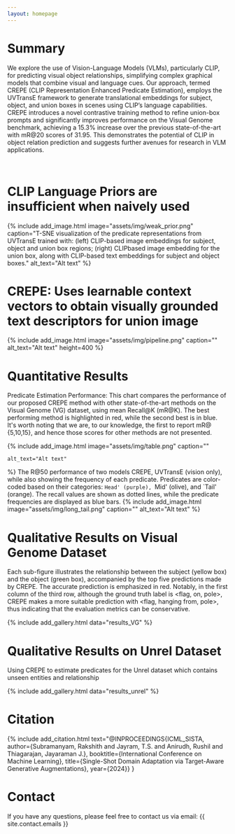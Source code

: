 ```yaml
---
layout: homepage
---
```


# Summary

We explore the use of Vision-Language Models (VLMs), particularly CLIP, for predicting visual object relationships, simplifying complex graphical models that combine visual and language cues. Our approach, termed CREPE (CLIP Representation Enhanced Predicate Estimation), employs the UVTransE framework to generate translational embeddings for subject, object, and union boxes in scenes using CLIP’s language capabilities. CREPE introduces a novel contrastive training method to refine union-box prompts and significantly improves performance on the Visual Genome benchmark, achieving a 15.3% increase over the previous state-of-the-art with mR@20 scores of 31.95. This demonstrates the potential of CLIP in object relation prediction and suggests further avenues for research in VLM applications.

<br>

<!-- {% include add_video.html 
    youtube_link="https://www.youtube.com/embed/oHNaM_qXQeY" 
%} -->

# CLIP Language Priors are insufficient when naively used
{% include add_image.html 
    image="assets/img/weak_prior.png"
    caption="T-SNE visualization of the predicate representations from UVTransE trained with: (left) CLIP-based image embeddings for subject, object and union box regions; (right) CLIPbased image embedding for the union box, along with CLIP-based text embeddings for subject and object boxes." 
    alt_text="Alt text" 
%}


# CREPE: Uses learnable context vectors to obtain visually grounded text descriptors for union image

{% include add_image.html 
    image="assets/img/pipeline.png"
    caption="" 
    alt_text="Alt text" 
    height=400
%}


# Quantitative Results

Predicate Estimation Performance: This chart compares the performance of our proposed CREPE method with other state-of-the-art methods on the Visual Genome (VG) dataset, using mean Recall@K (mR@K). The best performing method is highlighted in red, while the second best is in blue. It's worth noting that we are, to our knowledge, the first to report mR@ {5,10,15}, and hence those scores for other methods are not presented.

{% include add_image.html 
    image="assets/img/table.png"
    caption=""

    alt_text="Alt text" 
%}
The R@50 performance of two models CREPE, UVTransE (vision only), while also showing the frequency of each predicate. Predicates are color-coded based on their categories: `Head' (purple), `Mid' (olive), and `Tail' (orange). The recall values are shown as dotted lines, while the predicate frequencies are displayed as blue bars.
{% include add_image.html 
    image="assets/img/long_tail.png"
    caption="" 
    alt_text="Alt text" 
%}

# Qualitative Results on Visual Genome Dataset
Each sub-figure illustrates the relationship between the subject (yellow box) and the object (green box), accompanied by the top five predictions made by CREPE. The accurate prediction is emphasized in red. Notably, in the first column of the third row, although the ground truth label is <flag, on, pole>, CREPE makes a more suitable prediction with <flag, hanging from, pole>, thus indicating that the evaluation metrics can be conservative.

{% include add_gallery.html data="results_VG" %}

# Qualitative Results on Unrel Dataset
Using CREPE to estimate predicates for the Unrel dataset which contains unseen entities and relationship

{% include add_gallery.html data="results_unrel" %}

# Citation

{% include add_citation.html text="@INPROCEEDINGS{ICML_SISTA,
  author={Subramanyam, Rakshith and Jayram, T.S. and Anirudh, Rushil and Thiagarajan, Jayaraman J.},
  booktitle={International Conference on Machine Learning}, 
  title={Single-Shot Domain Adaptation via Target-Aware Generative Augmentations}, 
  year={2024}}
}


<!-- @INPROCEEDINGS{10096784,
  author={Subramanyam, Rakshith and Thopalli, Kowshik and Berman, Spring and Turaga, Pavan and Thiagarajan, Jayaraman J.},
  booktitle={ICASSP 2023 - 2023 IEEE International Conference on Acoustics, Speech and Signal Processing (ICASSP)}, 
  title={Single-Shot Domain Adaptation via Target-Aware Generative Augmentations}, 
  year={2023},
  pages={1-5},
  doi={10.1109/ICASSP49357.2023.10096784}}" %} -->


# Contact
If you have any questions, please feel free to contact us via email: {{ site.contact.emails }}
